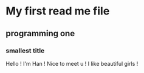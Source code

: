 # My first read me file 
## programming one
### smallest title 

Hello ! I'm Han ! Nice to meet u ! I like beautiful girls !
